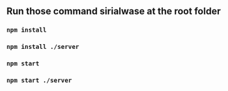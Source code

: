 ## Run those command sirialwase at the root folder 
###  `npm install`
###  `npm install ./server`
###  `npm start`
###  `npm start ./server`
